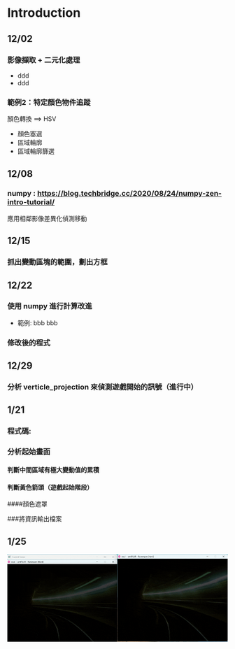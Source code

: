 # Introduction
## 12/02
### 影像擷取 + 二元化處理
- ddd
- ddd
### 範例2：特定顏色物件追蹤
顏色轉換 ==> HSV
- 顏色塞選
- 區域輪廓
- 區域輪廓篩選
## 12/08
### numpy : https://blog.techbridge.cc/2020/08/24/numpy-zen-intro-tutorial/
應用相鄰影像差異化偵測移動
## 12/15
### 抓出變動區塊的範圍，劃出方框
## 12/22
### 使用 numpy 進行計算改進
- 範例:
bbb
bbb
### 修改後的程式
## 12/29
### 分析 verticle_projection 來偵測遊戲開始的訊號（進行中）

## 1/21
### 程式碼:

### 分析起始畫面

#### 判斷中間區域有極大變動值的累積
#### 判斷黃色箭頭（遊戲起始階段）
####顏色遮罩

###將資訊輸出檔案
## 1/25
![image](2025-01-25151133-ezgif.com-optimize.gif)
